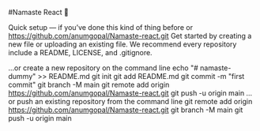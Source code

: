 #Namaste React 🚀

Quick setup — if you’ve done this kind of thing before
or	
https://github.com/anumgopal/Namaste-react.git
Get started by creating a new file or uploading an existing file. We recommend every repository include a README, LICENSE, and .gitignore.

…or create a new repository on the command line
echo "# namaste-dummy" >> README.md
git init
git add README.md
git commit -m "first commit"
git branch -M main
git remote add origin https://github.com/anumgopal/Namaste-react.git
git push -u origin main
…or push an existing repository from the command line
git remote add origin https://github.com/anumgopal/Namaste-react.git
git branch -M main
git push -u origin main
